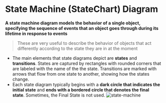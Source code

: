 # State Machine (StateChart) Diagram
**A  state machine diagram  models the behavior of a single object, specifying the sequence of events that an object goes through during its lifetime in response to events**
>These are very useful to describe the behavior of objects that act differently according to the state they are in at the moment

- The main elements that state diagrams depict are **states** and **transitions**. States are captured by rectangles with rounded corners that are labeled with the name of the the state. Transitions are marked with arrows that flow from one state to another, showing how the states change.
- Each state diagram typically begins with a **dark circle that indicates the initial state** and **ends with a bordered circle that denotes the final state**. Sometimes, the Final State is not used.
![state-machine](https://github.com/venu-shastri/ooad-uml-knowledge/blob/master/images/State-Machine-Diagram_example.png)
<!--stackedit_data:
eyJoaXN0b3J5IjpbLTg2NDE1MjI5MCwtMTEyOTQzNzI1NF19
-->